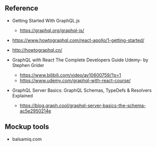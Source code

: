 ## Reference
- Getting Started With GraphQL.js
    - https://graphql.org/graphql-js/

- https://www.howtographql.com/react-apollo/1-getting-started/
- http://howtographql.cn/

- GraphQL with React The Complete Developers Guide Udemy- by Stephen Grider
    - https://www.bilibili.com/video/av10600759/?p=1
    - https://www.udemy.com/graphql-with-react-course/

- GraphQL Server Basics: GraphQL Schemas, TypeDefs & Resolvers Explained
    - https://blog.graph.cool/graphql-server-basics-the-schema-ac5e2950214e




## Mockup tools
- balsamiq.com